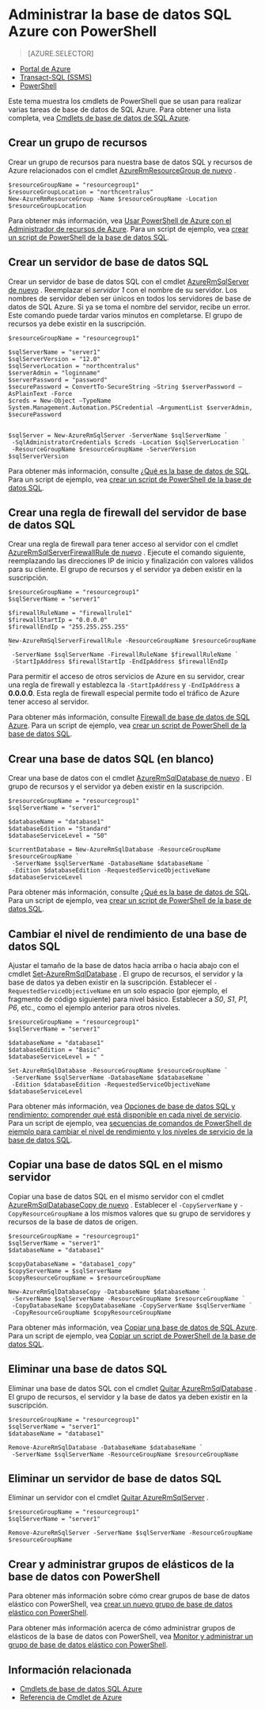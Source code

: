 <properties
    pageTitle="Administrar la base de datos SQL Azure con PowerShell | Microsoft Azure"
    description="Administración de base de datos de SQL Azure con PowerShell."
    services="sql-database"
    documentationCenter=""
    authors="stevestein"
    manager="jhubbard"
    editor="monicar"/>

<tags
    ms.service="sql-database"
    ms.workload="data-management"
    ms.tgt_pltfrm="na"
    ms.devlang="na"
    ms.topic="article"
    ms.date="09/13/2016"
    ms.author="sstein"/>

# <a name="manage-azure-sql-database-with-powershell"></a>Administrar la base de datos SQL Azure con PowerShell


> [AZURE.SELECTOR]
- [Portal de Azure](sql-database-manage-portal.md)
- [Transact-SQL (SSMS)](sql-database-manage-azure-ssms.md)
- [PowerShell](sql-database-manage-powershell.md)

Este tema muestra los cmdlets de PowerShell que se usan para realizar varias tareas de base de datos de SQL Azure. Para obtener una lista completa, vea [Cmdlets de base de datos de SQL Azure](https://msdn.microsoft.com/library/mt574084.aspx).


## <a name="create-a-resource-group"></a>Crear un grupo de recursos

Crear un grupo de recursos para nuestra base de datos SQL y recursos de Azure relacionados con el cmdlet [AzureRmResourceGroup de nuevo](https://msdn.microsoft.com/library/azure/mt759837.aspx) .

```
$resourceGroupName = "resourcegroup1"
$resourceGroupLocation = "northcentralus"
New-AzureRmResourceGroup -Name $resourceGroupName -Location $resourceGroupLocation
```

Para obtener más información, vea [Usar PowerShell de Azure con el Administrador de recursos de Azure](../powershell-azure-resource-manager.md).
Para un script de ejemplo, vea [crear un script de PowerShell de la base de datos SQL](sql-database-get-started-powershell.md#create-a-sql-database-powershell-script).

## <a name="create-a-sql-database-server"></a>Crear un servidor de base de datos SQL

Crear un servidor de base de datos SQL con el cmdlet [AzureRmSqlServer de nuevo](https://msdn.microsoft.com/library/azure/mt603715.aspx) . Reemplazar el *servidor 1* con el nombre de su servidor. Los nombres de servidor deben ser únicos en todos los servidores de base de datos de SQL Azure. Si ya se toma el nombre del servidor, recibe un error. Este comando puede tardar varios minutos en completarse. El grupo de recursos ya debe existir en la suscripción.

```
$resourceGroupName = "resourcegroup1"

$sqlServerName = "server1"
$sqlServerVersion = "12.0"
$sqlServerLocation = "northcentralus"
$serverAdmin = "loginname"
$serverPassword = "password" 
$securePassword = ConvertTo-SecureString –String $serverPassword –AsPlainText -Force
$creds = New-Object –TypeName System.Management.Automation.PSCredential –ArgumentList $serverAdmin, $securePassword
    

$sqlServer = New-AzureRmSqlServer -ServerName $sqlServerName `
 -SqlAdministratorCredentials $creds -Location $sqlServerLocation `
 -ResourceGroupName $resourceGroupName -ServerVersion $sqlServerVersion
```

Para obtener más información, consulte [¿Qué es la base de datos de SQL](sql-database-technical-overview.md). Para un script de ejemplo, vea [crear un script de PowerShell de la base de datos SQL](sql-database-get-started-powershell.md#create-a-sql-database-powershell-script).


## <a name="create-a-sql-database-server-firewall-rule"></a>Crear una regla de firewall del servidor de base de datos SQL

Crear una regla de firewall para tener acceso al servidor con el cmdlet [AzureRmSqlServerFirewallRule de nuevo](https://msdn.microsoft.com/library/azure/mt603860.aspx) . Ejecute el comando siguiente, reemplazando las direcciones IP de inicio y finalización con valores válidos para su cliente. El grupo de recursos y el servidor ya deben existir en la suscripción.

```
$resourceGroupName = "resourcegroup1"
$sqlServerName = "server1"

$firewallRuleName = "firewallrule1"
$firewallStartIp = "0.0.0.0"
$firewallEndIp = "255.255.255.255"

New-AzureRmSqlServerFirewallRule -ResourceGroupName $resourceGroupName `
 -ServerName $sqlServerName -FirewallRuleName $firewallRuleName `
 -StartIpAddress $firewallStartIp -EndIpAddress $firewallEndIp
```

Para permitir el acceso de otros servicios de Azure en su servidor, crear una regla de firewall y establezca la `-StartIpAddress` y `-EndIpAddress` a **0.0.0.0**. Esta regla de firewall especial permite todo el tráfico de Azure tener acceso al servidor.

Para obtener más información, consulte [Firewall de base de datos de SQL Azure](https://msdn.microsoft.com/library/azure/ee621782.aspx). Para un script de ejemplo, vea [crear un script de PowerShell de la base de datos SQL](sql-database-get-started-powershell.md#create-a-sql-database-powershell-script).


## <a name="create-a-sql-database-blank"></a>Crear una base de datos SQL (en blanco)

Crear una base de datos con el cmdlet [AzureRmSqlDatabase de nuevo](https://msdn.microsoft.com/library/azure/mt619339.aspx) . El grupo de recursos y el servidor ya deben existir en la suscripción. 

```
$resourceGroupName = "resourcegroup1"
$sqlServerName = "server1"

$databaseName = "database1"
$databaseEdition = "Standard"
$databaseServiceLevel = "S0"

$currentDatabase = New-AzureRmSqlDatabase -ResourceGroupName $resourceGroupName `
 -ServerName $sqlServerName -DatabaseName $databaseName `
 -Edition $databaseEdition -RequestedServiceObjectiveName $databaseServiceLevel
```

Para obtener más información, consulte [¿Qué es la base de datos de SQL](sql-database-technical-overview.md). Para un script de ejemplo, vea [crear un script de PowerShell de la base de datos SQL](sql-database-get-started-powershell.md#create-a-sql-database-powershell-script).


## <a name="change-the-performance-level-of-a-sql-database"></a>Cambiar el nivel de rendimiento de una base de datos SQL

Ajustar el tamaño de la base de datos hacia arriba o hacia abajo con el cmdlet [Set-AzureRmSqlDatabase](https://msdn.microsoft.com/library/azure/mt619433.aspx) . El grupo de recursos, el servidor y la base de datos ya deben existir en la suscripción. Establecer el `-RequestedServiceObjectiveName` en un solo espacio (por ejemplo, el fragmento de código siguiente) para nivel básico. Establecer a *S0*, *S1*, *P1*, *P6*, etc., como el ejemplo anterior para otros niveles.

```
$resourceGroupName = "resourcegroup1"
$sqlServerName = "server1"

$databaseName = "database1"
$databaseEdition = "Basic"
$databaseServiceLevel = " "

Set-AzureRmSqlDatabase -ResourceGroupName $resourceGroupName `
 -ServerName $sqlServerName -DatabaseName $databaseName `
 -Edition $databaseEdition -RequestedServiceObjectiveName $databaseServiceLevel
```

Para obtener más información, vea [Opciones de base de datos SQL y rendimiento: comprender qué está disponible en cada nivel de servicio](sql-database-service-tiers.md). Para un script de ejemplo, vea [secuencias de comandos de PowerShell de ejemplo para cambiar el nivel de rendimiento y los niveles de servicio de la base de datos SQL](sql-database-scale-up-powershell.md#sample-powershell-script-to-change-the-service-tier-and-performance-level-of-your-sql-database).

## <a name="copy-a-sql-database-to-the-same-server"></a>Copiar una base de datos SQL en el mismo servidor

Copiar una base de datos SQL en el mismo servidor con el cmdlet [AzureRmSqlDatabaseCopy de nuevo](https://msdn.microsoft.com/library/azure/mt603644.aspx) . Establecer el `-CopyServerName` y `-CopyResourceGroupName` a los mismos valores que su grupo de servidores y recursos de la base de datos de origen.

```
$resourceGroupName = "resourcegroup1"
$sqlServerName = "server1"
$databaseName = "database1"

$copyDatabaseName = "database1_copy"
$copyServerName = $sqlServerName
$copyResourceGroupName = $resourceGroupName

New-AzureRmSqlDatabaseCopy -DatabaseName $databaseName `
 -ServerName $sqlServerName -ResourceGroupName $resourceGroupName `
 -CopyDatabaseName $copyDatabaseName -CopyServerName $sqlServerName `
 -CopyResourceGroupName $copyResourceGroupName
```

Para obtener más información, vea [Copiar una base de datos de SQL Azure](sql-database-copy.md). Para un script de ejemplo, vea [Copiar un script de PowerShell de la base de datos SQL](sql-database-copy-powershell.md#example-powershell-script).


## <a name="delete-a-sql-database"></a>Eliminar una base de datos SQL

Eliminar una base de datos SQL con el cmdlet [Quitar AzureRmSqlDatabase](https://msdn.microsoft.com/library/azure/mt619368.aspx) . El grupo de recursos, el servidor y la base de datos ya deben existir en la suscripción.

```
$resourceGroupName = "resourcegroup1"
$sqlServerName = "server1"
$databaseName = "database1"

Remove-AzureRmSqlDatabase -DatabaseName $databaseName `
 -ServerName $sqlServerName -ResourceGroupName $resourceGroupName
```

## <a name="delete-a-sql-database-server"></a>Eliminar un servidor de base de datos SQL

Eliminar un servidor con el cmdlet [Quitar AzureRmSqlServer](https://msdn.microsoft.com/library/azure/mt603488.aspx) .

```
$resourceGroupName = "resourcegroup1"
$sqlServerName = "server1"

Remove-AzureRmSqlServer -ServerName $sqlServerName -ResourceGroupName $resourceGroupName
```

## <a name="create-and-manage-elastic-database-pools-using-powershell"></a>Crear y administrar grupos de elásticos de la base de datos con PowerShell

Para obtener más información sobre cómo crear grupos de base de datos elástico con PowerShell, vea [crear un nuevo grupo de base de datos elástico con PowerShell](sql-database-elastic-pool-create-powershell.md).

Para obtener más información acerca de cómo administrar grupos de elásticos de la base de datos con PowerShell, vea [Monitor y administrar un grupo de base de datos elástico con PowerShell](sql-database-elastic-pool-manage-powershell.md).



## <a name="related-information"></a>Información relacionada

- [Cmdlets de base de datos SQL Azure](https://msdn.microsoft.com/library/azure/mt574084.aspx)
- [Referencia de Cmdlet de Azure](https://msdn.microsoft.com/library/azure/dn708514.aspx)

